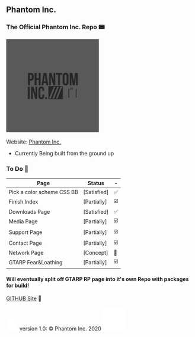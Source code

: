 ## Phantom Inc.
### The Official Phantom Inc. Repo :pager:
<img src="images/phantom_inc.JPG" width="250" height="250" />

Website: [Phantom Inc.](https://www.phantominc.net)
* Currently Being built from the ground up

### To Do :memo:
Page | Status | -
-------- | -------- | --------
Pick a color scheme CSS BB | [Satisfied] | :white_check_mark:
Finish Index | [Partially] | :ballot_box_with_check:
Downloads Page | [Satisfied] | :white_check_mark:
Media Page | [Partially] | :ballot_box_with_check:
Support Page | [Partially] | :ballot_box_with_check:
Contact Page | [Partially] | :ballot_box_with_check:
Network Page | [Concept] | :arrows_counterclockwise:
GTARP Fear&Loathing | [Partially] | :ballot_box_with_check:

#### Will eventually split off GTARP RP page into it's own Repo with packages for build!

[GITHUB Site](https://jeremysmai.github.io/phantominc) :test_tube:
</br>

<img src="images/phanicon-bw.svg"/> version 1.0: &copy; Phantom Inc. 2020
<img src="images/phanicon-32x32.svg" />
